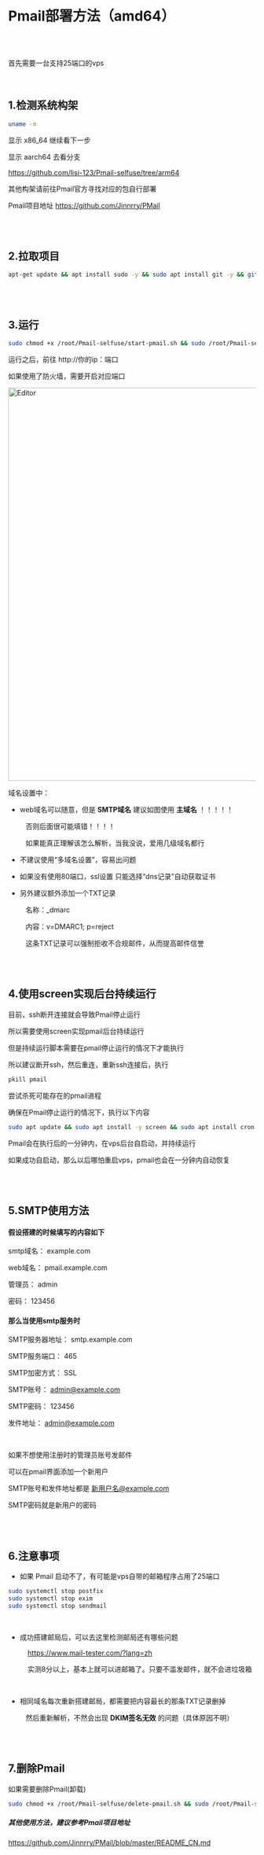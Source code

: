 # Pmail部署方法（amd64）

<br>
<br>

首先需要一台支持25端口的vps

<br>

## 1.检测系统构架

```bash
uname -m

```

显示 x86_64 继续看下一步

显示 aarch64 去看分支

https://github.com/lisi-123/Pmail-selfuse/tree/arm64

其他构架请前往Pmail官方寻找对应的包自行部署

Pmail项目地址 https://github.com/Jinnrry/PMail

<br>
<br>

## 2.拉取项目

```bash
apt-get update && apt install sudo -y && sudo apt install git -y && git clone https://github.com/lisi-123/Pmail-selfuse.git

```

<br>
<br>

## 3.运行

```bash
sudo chmod +x /root/Pmail-selfuse/start-pmail.sh && sudo /root/Pmail-selfuse/start-pmail.sh

```

运行之后，前往 http://你的ip：端口

如果使用了防火墙，需要开启对应端口

<img src="./cn.gif" alt="Editor" width="800px">



域名设置中：

+ web域名可以随意，但是 **SMTP域名** 建议如图使用 **主域名** ！！！！！

  &nbsp;&nbsp;&nbsp;否则后面很可能填错！！！！
  
  &nbsp;&nbsp;&nbsp;如果能真正理解该怎么解析，当我没说，爱用几级域名都行

+ 不建议使用“多域名设置”，容易出问题

+ 如果没有使用80端口，ssl设置 只能选择“dns记录”自动获取证书

+ 另外建议额外添加一个TXT记录

  &nbsp;&nbsp;&nbsp;名称：_dmarc

  &nbsp;&nbsp;&nbsp;内容：v=DMARC1; p=reject

  &nbsp;&nbsp;&nbsp;这条TXT记录可以强制拒收不合规邮件，从而提高邮件信誉

<br>
<br>

## 4.使用screen实现后台持续运行

目前，ssh断开连接就会导致Pmail停止运行

所以需要使用screen实现pmail后台持续运行

但是持续运行脚本需要在pmail停止运行的情况下才能执行

所以建议断开ssh，然后重连，重新ssh连接后，执行

```bash
pkill pmail

```

尝试杀死可能存在的pmail进程

确保在Pmail停止运行的情况下，执行以下内容


```bash
sudo apt update && sudo apt install -y screen && sudo apt install cron -y && chmod +x /root/Pmail-selfuse/script.sh && (crontab -l 2>/dev/null; echo "* * * * * /root/Pmail-selfuse/script.sh") | sort -u | crontab -

```

Pmail会在执行后的一分钟内，在vps后台自启动，并持续运行

如果成功自启动，那么以后哪怕重启vps，pmail也会在一分钟内自动恢复


<br>
<br>

## 5.SMTP使用方法


#### 假设搭建的时候填写的内容如下

smtp域名： example.com

web域名： pmail.example.com

管理员： admin

密码： 123456


#### 那么当使用smtp服务时


SMTP服务器地址： smtp.example.com

SMTP服务端口： 465

SMTP加密方式： SSL

SMTP账号： admin@example.com

SMTP密码： 123456

发件地址： admin@example.com

<br>

如果不想使用注册时的管理员账号发邮件

可以在pmail界面添加一个新用户

SMTP账号和发件地址都是 新用户名@example.com

SMTP密码就是新用户的密码

<br>
<br>

## 6.注意事项

+ 如果 Pmail 启动不了，有可能是vps自带的邮箱程序占用了25端口

```bash
sudo systemctl stop postfix
sudo systemctl stop exim
sudo systemctl stop sendmail
```

<br>

+ 成功搭建邮局后，可以去这里检测邮局还有哪些问题

  &nbsp;&nbsp;&nbsp; https://www.mail-tester.com/?lang=zh

  &nbsp;&nbsp;&nbsp; 实测8分以上，基本上就可以进邮箱了。只要不滥发邮件，就不会进垃圾箱

<br>

+ 相同域名每次重新搭建邮局，都需要把内容最长的那条TXT记录删掉

  &nbsp;&nbsp;&nbsp;然后重新解析，不然会出现 **DKIM签名无效** 的问题（具体原因不明）


<br>
<br>

## 7.删除Pmail

如果需要删除Pmail(卸载)

```bash
sudo chmod +x /root/Pmail-selfuse/delete-pmail.sh && sudo /root/Pmail-selfuse/delete-pmail.sh

```


##### 其他使用方法，建议参考Pmail项目地址

https://github.com/Jinnrry/PMail/blob/master/README_CN.md




<br>

<br>









